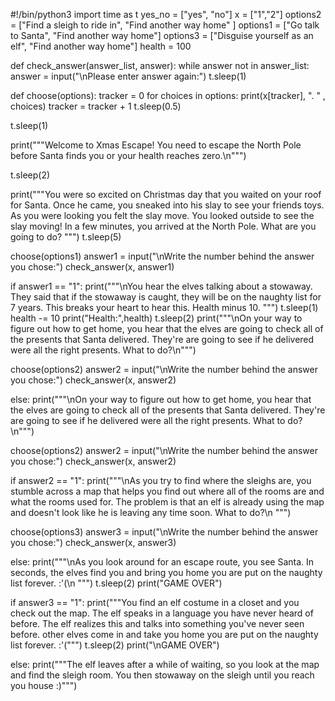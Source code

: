  #!/bin/python3
import time as t
yes_no = ["yes", "no"]
x = ["1","2"]
options2 = ["Find a sleigh to ride in", "Find another way home" ]
options1 = ["Go talk to Santa", "Find another way home"]
options3 = ["Disguise yourself as an elf", "Find another way home"]
health = 100

def check_answer(answer_list, answer):
  while answer not in answer_list:
    answer = input("\nPlease enter answer again:")
    t.sleep(1)

def choose(options):
  tracker = 0
  for choices in options:
    print(x[tracker], ". " , choices)
    tracker = tracker + 1
    t.sleep(0.5)
    
t.sleep(1)
    
print("""Welcome to Xmas Escape! You need to escape the 
North Pole before Santa finds you or your health reaches zero.\n""")

t.sleep(2)

print("""You were so excited on Christmas day that you 
waited on your roof for Santa. Once he came, 
you sneaked into his slay to see your friends 
toys. As you were looking you felt the slay 
move. You looked outside to see the slay 
moving! In a few minutes, you arrived at the 
North Pole. What are you going to do?
""")
t.sleep(5)

choose(options1)
answer1 = input("\nWrite the number behind the answer you chose:")
check_answer(x, answer1)

if answer1 == "1":
  print("""\nYou hear the elves talking about a stowaway. 
They said that if the stowaway is caught, they
will be on the naughty list for 7 years. This
breaks your heart to hear this. Health minus
10.
""")
  t.sleep(1)
  health -= 10
  print("Health:",health)
  t.sleep(2)
  print("""\nOn your way to figure out how to get home, you 
hear that the elves are going to check all of 
the presents that Santa delivered. They're are 
going to see if he delivered were all the 
right presents. What to do?\n""")

  choose(options2)
  answer2 = input("\nWrite the number behind the answer you chose:")
  check_answer(x, answer2)

else:
  print("""\nOn your way to figure out how to get home, you 
hear that the elves are going to check all of 
the presents that Santa delivered. They're are 
going to see if he delivered were all the 
right presents. What to do?\n""")

  choose(options2)
  answer2 = input("\nWrite the number behind the answer you chose:")
  check_answer(x, answer2)

if answer2 == "1":
  print("""\nAs you try to find where the sleighs are, you 
stumble across a map that helps you find out
where all of the rooms are and what the rooms 
used for. The problem is that an elf is 
already using the map and doesn't look like 
he is leaving any time soon. What to do?\n
""")
  
  choose(options3)
  answer3 = input("\nWrite the number behind the answer you chose:")
  check_answer(x, answer3)
  
  
else:
  print("""\nAs you look around for an escape route, you
see Santa. In seconds, the elves find you 
and bring you home you are put on the 
naughty list forever. :'(\n
  """)
  t.sleep(2)
  print("GAME OVER")
  
if answer3 == "1":
  print("""You find an elf costume in a closet and you 
check out the map. The elf speaks in a 
language you have never heard of 
before. The elf realizes this and
talks into something you've never seen
before. other elves come in and take 
you home you are put on the naughty 
list forever. :'(""")
  t.sleep(2)
  print("\nGAME OVER")
  
else:
  print("""The elf leaves after a while of waiting, so 
you look at the map and find the sleigh 
room. You then stowaway on the sleigh
until you reach you house :)""")
